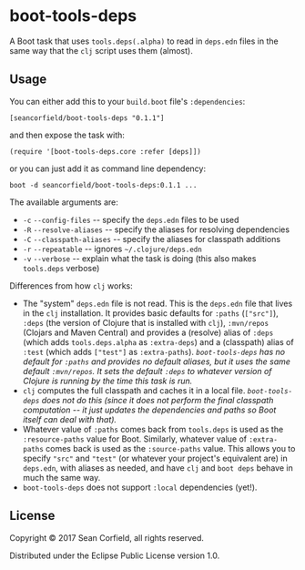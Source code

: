 # boot-tools-deps

A Boot task that uses `tools.deps(.alpha)` to read in `deps.edn` files in the same way that the `clj` script uses them (almost).

## Usage

You can either add this to your `build.boot` file's `:dependencies`:

    [seancorfield/boot-tools-deps "0.1.1"]

and then expose the task with:

    (require '[boot-tools-deps.core :refer [deps]])

or you can just add it as command line dependency:

    boot -d seancorfield/boot-tools-deps:0.1.1 ...

The available arguments are:

* `-c` `--config-files` -- specify the `deps.edn` files to be used
* `-R` `--resolve-aliases` -- specify the aliases for resolving dependencies
* `-C` `--classpath-aliases` -- specify the aliases for classpath additions
* `-r` `--repeatable` -- ignores `~/.clojure/deps.edn`
* `-v` `--verbose` -- explain what the task is doing (this also makes `tools.deps` verbose)

Differences from how `clj` works:

* The "system" `deps.edn` file is not read. This is the `deps.edn` file that lives in the `clj` installation. It provides basic defaults for `:paths` (`["src"]`), `:deps` (the version of Clojure that is installed with `clj`), `:mvn/repos` (Clojars and Maven Central) and provides a (resolve) alias of `:deps` (which adds `tools.deps.alpha` as `:extra-deps`) and a (classpath) alias of `:test` (which adds `["test"]` as `:extra-paths`). _`boot-tools-deps` has no default for `:paths` and provides no default aliases, but it uses the same default `:mvn/repos`. It sets the default `:deps` to whatever version of Clojure is running by the time this task is run._
* `clj` computes the full classpath and caches it in a local file. _`boot-tools-deps` does not do this (since it does not perform the final classpath computation -- it just updates the dependencies and paths so Boot itself can deal with that)._
* Whatever value of `:paths` comes back from `tools.deps` is used as the `:resource-paths` value for Boot. Similarly, whatever value of `:extra-paths` comes back is used as the `:source-paths` value. This allows you to specify `"src"` and `"test"` (or whatever your project's equivalent are) in `deps.edn`, with aliases as needed, and have `clj` and `boot deps` behave in much the same way.
* `boot-tools-deps` does not support `:local` dependencies (yet!).

## License

Copyright © 2017 Sean Corfield, all rights reserved.

Distributed under the Eclipse Public License version 1.0.
